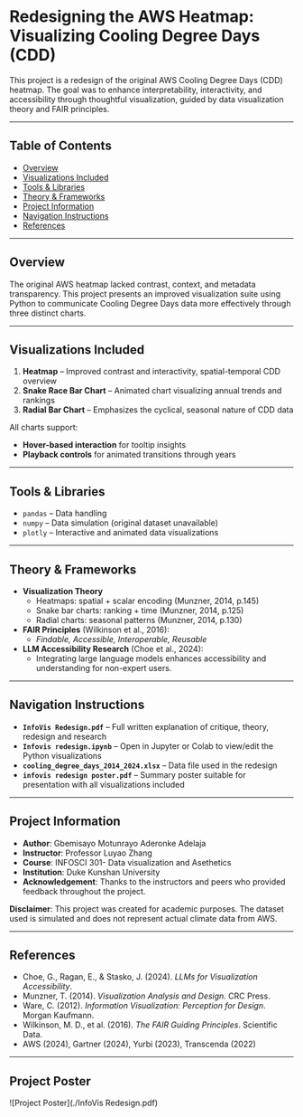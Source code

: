 # Redesigning the AWS Heatmap: Visualizing Cooling Degree Days (CDD)

This project is a redesign of the original AWS Cooling Degree Days (CDD) heatmap. The goal was to enhance interpretability, interactivity, and accessibility through thoughtful visualization, guided by data visualization theory and FAIR principles.

---

## Table of Contents

- [Overview](#overview)
- [Visualizations Included](#visualizations-included)
- [Tools & Libraries](#tools--libraries)
- [Theory & Frameworks](#theory--frameworks)
- [Project Information](#project-information)
- [Navigation Instructions](#navigation-instructions)
- [References](#references)

---

## Overview

The original AWS heatmap lacked contrast, context, and metadata transparency. This project presents an improved visualization suite using Python to communicate Cooling Degree Days data more effectively through three distinct charts.

---

## Visualizations Included

1. **Heatmap** – Improved contrast and interactivity, spatial-temporal CDD overview  
2. **Snake Race Bar Chart** – Animated chart visualizing annual trends and rankings  
3. **Radial Bar Chart** – Emphasizes the cyclical, seasonal nature of CDD data  

All charts support:
- **Hover-based interaction** for tooltip insights  
- **Playback controls** for animated transitions through years  

---

## Tools & Libraries

- `pandas` – Data handling  
- `numpy` – Data simulation (original dataset unavailable)  
- `plotly` – Interactive and animated data visualizations  

---

## Theory & Frameworks

- **Visualization Theory**
  - Heatmaps: spatial + scalar encoding (Munzner, 2014, p.145)  
  - Snake bar charts: ranking + time (Munzner, 2014, p.125)  
  - Radial charts: seasonal patterns (Munzner, 2014, p.130)  
- **FAIR Principles** (Wilkinson et al., 2016):  
  - *Findable, Accessible, Interoperable, Reusable*  
- **LLM Accessibility Research** (Choe et al., 2024):  
  - Integrating large language models enhances accessibility and understanding for non-expert users.

---

## Navigation Instructions

- **`InfoVis Redesign.pdf`** – Full written explanation of critique, theory, redesign and research  
- **`Infovis redesign.ipynb`** – Open in Jupyter or Colab to view/edit the Python visualizations  
- **`cooling_degree_days_2014_2024.xlsx`** – Data file used in the redesign  
- **`infovis redesign poster.pdf`** – Summary poster suitable for presentation with all visualizations included  

---

## Project Information

- **Author**: Gbemisayo Motunrayo Aderonke Adelaja 
- **Instructor**: Professor Luyao Zhang 
- **Course**: INFOSCI 301- Data visualization and Asethetics 
- **Institution**: Duke Kunshan University
- **Acknowledgement**: Thanks to the instructors and peers who provided feedback throughout the project.

**Disclaimer**: This project was created for academic purposes. The dataset used is simulated and does not represent actual climate data from AWS.

---

## References

- Choe, G., Ragan, E., & Stasko, J. (2024). *LLMs for Visualization Accessibility*.  
- Munzner, T. (2014). *Visualization Analysis and Design*. CRC Press.  
- Ware, C. (2012). *Information Visualization: Perception for Design*. Morgan Kaufmann.  
- Wilkinson, M. D., et al. (2016). *The FAIR Guiding Principles*. Scientific Data.  
- AWS (2024), Gartner (2024), Yurbi (2023), Transcenda (2022)

---
## Project Poster

![Project Poster](./InfoVis Redesign.pdf)
